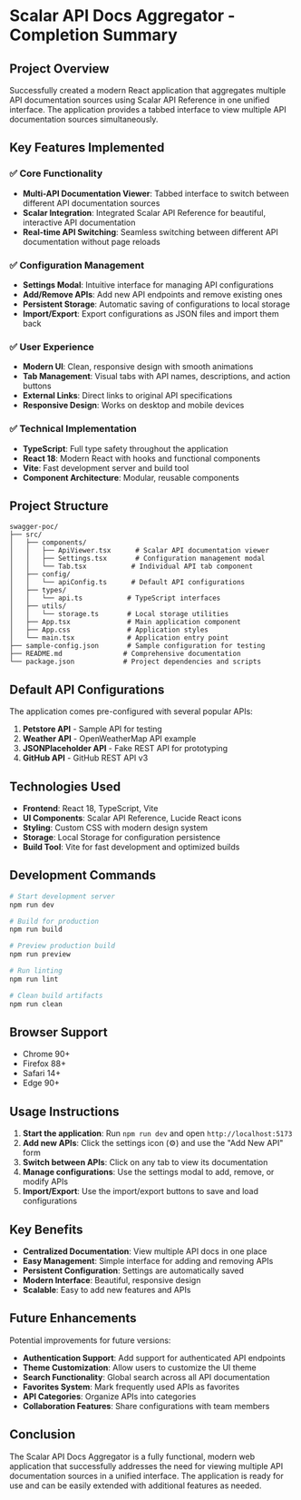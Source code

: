 # Scalar API Docs Aggregator - Completion Summary

## Project Overview

Successfully created a modern React application that aggregates multiple API documentation sources using Scalar API Reference in one unified interface. The application provides a tabbed interface to view multiple API documentation sources simultaneously.

## Key Features Implemented

### ✅ Core Functionality
- **Multi-API Documentation Viewer**: Tabbed interface to switch between different API documentation sources
- **Scalar Integration**: Integrated Scalar API Reference for beautiful, interactive API documentation
- **Real-time API Switching**: Seamless switching between different API documentation without page reloads

### ✅ Configuration Management
- **Settings Modal**: Intuitive interface for managing API configurations
- **Add/Remove APIs**: Add new API endpoints and remove existing ones
- **Persistent Storage**: Automatic saving of configurations to local storage
- **Import/Export**: Export configurations as JSON files and import them back

### ✅ User Experience
- **Modern UI**: Clean, responsive design with smooth animations
- **Tab Management**: Visual tabs with API names, descriptions, and action buttons
- **External Links**: Direct links to original API specifications
- **Responsive Design**: Works on desktop and mobile devices

### ✅ Technical Implementation
- **TypeScript**: Full type safety throughout the application
- **React 18**: Modern React with hooks and functional components
- **Vite**: Fast development server and build tool
- **Component Architecture**: Modular, reusable components

## Project Structure

```
swagger-poc/
├── src/
│   ├── components/
│   │   ├── ApiViewer.tsx      # Scalar API documentation viewer
│   │   ├── Settings.tsx       # Configuration management modal
│   │   └── Tab.tsx           # Individual API tab component
│   ├── config/
│   │   └── apiConfig.ts      # Default API configurations
│   ├── types/
│   │   └── api.ts           # TypeScript interfaces
│   ├── utils/
│   │   └── storage.ts       # Local storage utilities
│   ├── App.tsx              # Main application component
│   ├── App.css              # Application styles
│   └── main.tsx             # Application entry point
├── sample-config.json       # Sample configuration for testing
├── README.md               # Comprehensive documentation
└── package.json            # Project dependencies and scripts
```

## Default API Configurations

The application comes pre-configured with several popular APIs:

1. **Petstore API** - Sample API for testing
2. **Weather API** - OpenWeatherMap API example
3. **JSONPlaceholder API** - Fake REST API for prototyping
4. **GitHub API** - GitHub REST API v3

## Technologies Used

- **Frontend**: React 18, TypeScript, Vite
- **UI Components**: Scalar API Reference, Lucide React icons
- **Styling**: Custom CSS with modern design system
- **Storage**: Local Storage for configuration persistence
- **Build Tool**: Vite for fast development and optimized builds

## Development Commands

```bash
# Start development server
npm run dev

# Build for production
npm run build

# Preview production build
npm run preview

# Run linting
npm run lint

# Clean build artifacts
npm run clean
```

## Browser Support

- Chrome 90+
- Firefox 88+
- Safari 14+
- Edge 90+

## Usage Instructions

1. **Start the application**: Run `npm run dev` and open `http://localhost:5173`
2. **Add new APIs**: Click the settings icon (⚙️) and use the "Add New API" form
3. **Switch between APIs**: Click on any tab to view its documentation
4. **Manage configurations**: Use the settings modal to add, remove, or modify APIs
5. **Import/Export**: Use the import/export buttons to save and load configurations

## Key Benefits

- **Centralized Documentation**: View multiple API docs in one place
- **Easy Management**: Simple interface for adding and removing APIs
- **Persistent Configuration**: Settings are automatically saved
- **Modern Interface**: Beautiful, responsive design
- **Scalable**: Easy to add new features and APIs

## Future Enhancements

Potential improvements for future versions:

- **Authentication Support**: Add support for authenticated API endpoints
- **Theme Customization**: Allow users to customize the UI theme
- **Search Functionality**: Global search across all API documentation
- **Favorites System**: Mark frequently used APIs as favorites
- **API Categories**: Organize APIs into categories
- **Collaboration Features**: Share configurations with team members

## Conclusion

The Scalar API Docs Aggregator is a fully functional, modern web application that successfully addresses the need for viewing multiple API documentation sources in a unified interface. The application is ready for use and can be easily extended with additional features as needed.
